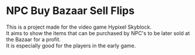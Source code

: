 # NPC Buy Bazaar Sell Flips

This is a project made for the video game Hypixel Skyblock.  
It aims to show the items that can be purchased by NPC's to be later sold at the Bazaar for a profit.  
It is especially good for the players in the early game.  